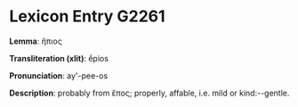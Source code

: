 # Lexicon Entry G2261

**Lemma**: ἤπιος

**Transliteration (xlit)**: ḗpios

**Pronunciation**: ay'-pee-os

**Description**:
probably from ἔπος; properly, affable, i.e. mild or kind:--gentle.
